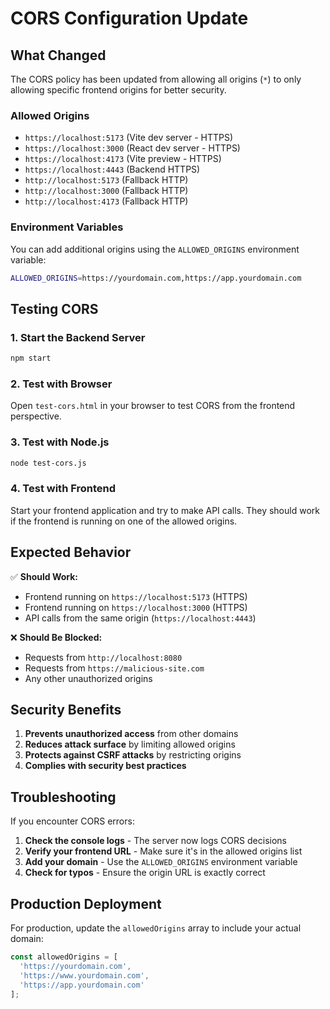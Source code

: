 # CORS Configuration Update

## What Changed

The CORS policy has been updated from allowing all origins (`*`) to only allowing specific frontend origins for better security.

### Allowed Origins
- `https://localhost:5173` (Vite dev server - HTTPS)
- `https://localhost:3000` (React dev server - HTTPS)
- `https://localhost:4173` (Vite preview - HTTPS)
- `https://localhost:4443` (Backend HTTPS)
- `http://localhost:5173` (Fallback HTTP)
- `http://localhost:3000` (Fallback HTTP)
- `http://localhost:4173` (Fallback HTTP)

### Environment Variables
You can add additional origins using the `ALLOWED_ORIGINS` environment variable:
```bash
ALLOWED_ORIGINS=https://yourdomain.com,https://app.yourdomain.com
```

## Testing CORS

### 1. Start the Backend Server
```bash
npm start
```

### 2. Test with Browser
Open `test-cors.html` in your browser to test CORS from the frontend perspective.

### 3. Test with Node.js
```bash
node test-cors.js
```

### 4. Test with Frontend
Start your frontend application and try to make API calls. They should work if the frontend is running on one of the allowed origins.

## Expected Behavior

✅ **Should Work:**
- Frontend running on `https://localhost:5173` (HTTPS)
- Frontend running on `https://localhost:3000` (HTTPS)
- API calls from the same origin (`https://localhost:4443`)

❌ **Should Be Blocked:**
- Requests from `http://localhost:8080`
- Requests from `https://malicious-site.com`
- Any other unauthorized origins

## Security Benefits

1. **Prevents unauthorized access** from other domains
2. **Reduces attack surface** by limiting allowed origins
3. **Protects against CSRF attacks** by restricting origins
4. **Complies with security best practices**

## Troubleshooting

If you encounter CORS errors:

1. **Check the console logs** - The server now logs CORS decisions
2. **Verify your frontend URL** - Make sure it's in the allowed origins list
3. **Add your domain** - Use the `ALLOWED_ORIGINS` environment variable
4. **Check for typos** - Ensure the origin URL is exactly correct

## Production Deployment

For production, update the `allowedOrigins` array to include your actual domain:

```javascript
const allowedOrigins = [
  'https://yourdomain.com',
  'https://www.yourdomain.com',
  'https://app.yourdomain.com'
];
``` 